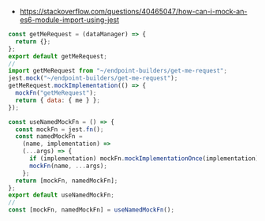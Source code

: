 - https://stackoverflow.com/questions/40465047/how-can-i-mock-an-es6-module-import-using-jest

```js
const getMeRequest = (dataManager) => {
  return {};
};
export default getMeRequest;
//
import getMeRequest from "~/endpoint-builders/get-me-request";
jest.mock("~/endpoint-builders/get-me-request");
getMeRequest.mockImplementation(() => {
  mockFn("getMeRequest");
  return { data: { me } };
});
```

```js
const useNamedMockFn = () => {
  const mockFn = jest.fn();
  const namedMockFn =
    (name, implementation) =>
    (...args) => {
      if (implementation) mockFn.mockImplementationOnce(implementation);
      mockFn(name, ...args);
    };
  return [mockFn, namedMockFn];
};
export default useNamedMockFn;
//
const [mockFn, namedMockFn] = useNamedMockFn();
```
